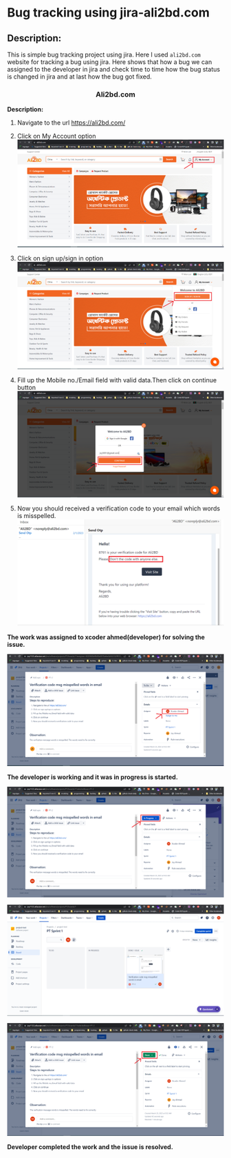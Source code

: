 # Bug tracking using jira-ali2bd.com

## Description:
This is simple bug tracking project using jira. Here I used `ali2bd.com` website for tracking a bug using jira. Here shows that how a bug we can assigned to the developer in jira and check time to time how the bug status is changed in jira and at last how the bug got fixed.


<H3 align="center">Ali2bd.com</H3>



**Description:**

1. Navigate to the url https://ali2bd.com/ 

2. Click on My Account option
![](images/jira1.PNG)
2. Click on sign up/sign in option
![](images/jira2.PNG)
3. Fill up the Mobile no./Email field with valid data.Then click on continue button
![](images/jira3.PNG)
5. Now you should received a verification code to your email which words is misspelled.
![](images/otp-msg-mispell.PNG)

**The work was assigned to xcoder ahmed(developer) for solving the issue.**

![](images/jira4.PNG)

**The developer is working and it was in progress is started.**

![](images/jira5.PNG)

![](images/jira6.PNG)

![](images/jira7.PNG)

**Developer completed the work and the issue is resolved.**


